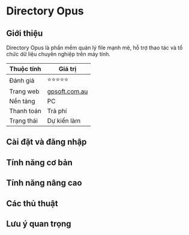 # Directory Opus

## Giới thiệu

Directory Opus là phần mềm quản lý file mạnh mẽ, hỗ trợ thao tác và tổ chức dữ liệu chuyên nghiệp trên máy tính.

| Thuộc tính         | Giá trị                                  |
|--------------------|------------------------------------------|
| Đánh giá           | ⭐⭐⭐⭐⭐                                   |
| Trang web          | [gpsoft.com.au](https://gpsoft.com.au)   |
| Nền tảng           | PC                                       |
| Thanh toán         | Trả phí                                  |
| Trạng thái         | Dự kiến làm                              |

## Cài đặt và đăng nhập

## Tính năng cơ bản

## Tính năng nâng cao

## Các thủ thuật

## Lưu ý quan trọng
